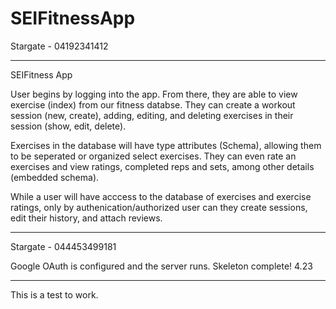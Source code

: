 # SEIFitnessApp

Stargate - 04192341412

--------------------------------------

SEIFitness App

User begins by logging into the app. From there, they are able to view exercise (index) from our fitness databse. They can create a workout session (new, create), adding, editing, and deleting exercises in their session (show, edit, delete).

Exercises in the database will have type attributes (Schema), allowing them to be seperated or organized select exercises. They can even rate an exercises and view ratings, completed reps and sets, among other details (embedded schema).

While a user will have acccess to the database of exercises and exercise ratings, only by authenication/authorized user can they create sessions, edit their history, and attach reviews.

----------------------------------------
Stargate - 044453499181

Google OAuth is configured and the server runs. Skeleton complete! 4.23

--------

This is a test to work. 